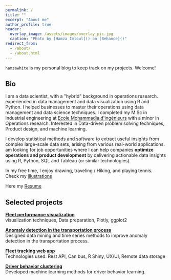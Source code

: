 ```yaml
---
permalink: /
title: ""
excerpt: "About me"
author_profile: true
header:
  overlay_image: /assets/images/overlay_pic.jpg
  caption: "Photo by [Hamza Imloul]() on [Behance]()"
redirect_from:
  - /about/
  - /about.html
---
```


`hamzawhite` is my personal blog to keep track on my projects. Welcome!
  
## Bio

I am a data scientist, with a "hybrid" background in operations research. experienced in data management and data visualization using R and Python.
I helped businesses to master their operations using data management and data science techniques.
I completed my M.Sc in Industrial engineering at [Ecole Mohammadia d'ingénieurs](https://www.emi.ac.ma/) with a minor in Operations research.
Interested in Data-driven problem solving techniques, Product design, and machine learning.

I develop statistical methods and software to extract useful insights from complex large-scale data sets, arising from various real-world applications.  
am looking for job opportunities where I can help companies 
**optimize operations and product development** 
by delivering actionable data insights using R, Python, SQL and Tableau (or similar technologies).

In my free time, I enjoy drawing, traveling / Hiking, and playing tennis. Check my [illustrations](https://www.tumblr.com/blog/view/himl)  

Here my [Resume](https://hamzawhite.github.io/cv/)

## Selected projects

__[Fleet performance visualization](https://www.rpubs.com/himl/fleet_performance_report)__  
visualization techniques, Data preparation, Plotly, ggplot2

__[Anomaly detection in the transportation process](https://rpubs.com/himl/713598)__  
Designed data mining and time series methods to improve anomaly detection in the transportation process.

__[Fleet tracking web app](https://rpubs.com/himl/724135)__  
Technologies used: Rest API, Can bus, R Shiny, UX/UI, Remote data storage

__[Driver behavior clustering]()__  
Developed machine learning methods for driver behavior learning.

